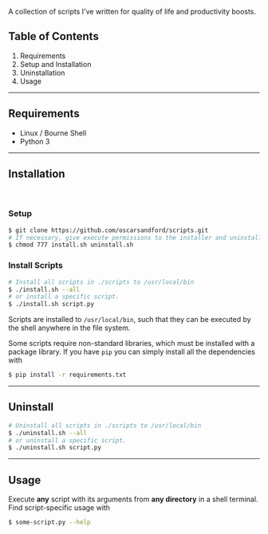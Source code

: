 A collection of scripts I've written for quality of life and productivity boosts.

## Table of Contents
1. Requirements
2. Setup and Installation
3. Uninstallation
4. Usage
<hr>

## Requirements
- Linux / Bourne Shell
- Python 3
<hr>

## Installation
<br>

### Setup
```sh
$ git clone https://github.com/oscarsandford/scripts.git
# If necessary, give execute permissions to the installer and uninstaller.
$ chmod 777 install.sh uninstall.sh
```

### Install Scripts
```sh
# Install all scripts in ./scripts to /usr/local/bin
$ ./install.sh --all
# or install a specific script.
$ ./install.sh script.py
```
Scripts are installed to `/usr/local/bin`, such that they can be executed by the shell anywhere in the file system.
<br>

Some scripts require non-standard libraries, which must be installed with a package library. If you have `pip` you can simply install all the dependencies with
```sh
$ pip install -r requirements.txt
```
<hr>

## Uninstall
```sh
# Uninstall all scripts in ./scripts to /usr/local/bin
$ ./uninstall.sh --all
# or uninstall a specific script.
$ ./uninstall.sh script.py
```
<hr>

## Usage
Execute **any** script with its arguments from **any directory** in a shell terminal. 
Find script-specific usage with 
```sh
$ some-script.py --help
```